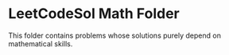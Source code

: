 # LeetCodeSol Math Folder

This folder contains problems whose solutions purely depend on mathematical skills.